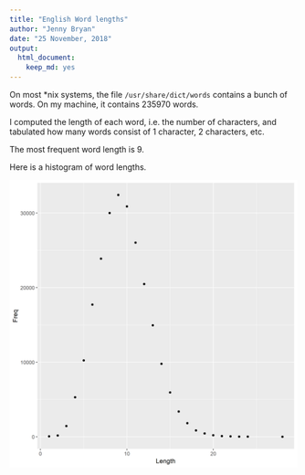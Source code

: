```yaml
---
title: "English Word lengths"
author: "Jenny Bryan"
date: "25 November, 2018"
output:
  html_document:
    keep_md: yes
---
```




On most *nix systems, the file `/usr/share/dict/words` contains a bunch of words. On my machine, it contains 235970 words.

I computed the length of each word, i.e. the number of characters, and tabulated how many words consist of 1 character, 2 characters, etc.

The most frequent word length is 9.

Here is a histogram of word lengths.

![*Fig. 1* A histogram of English word lengths](img/histogram.png)
